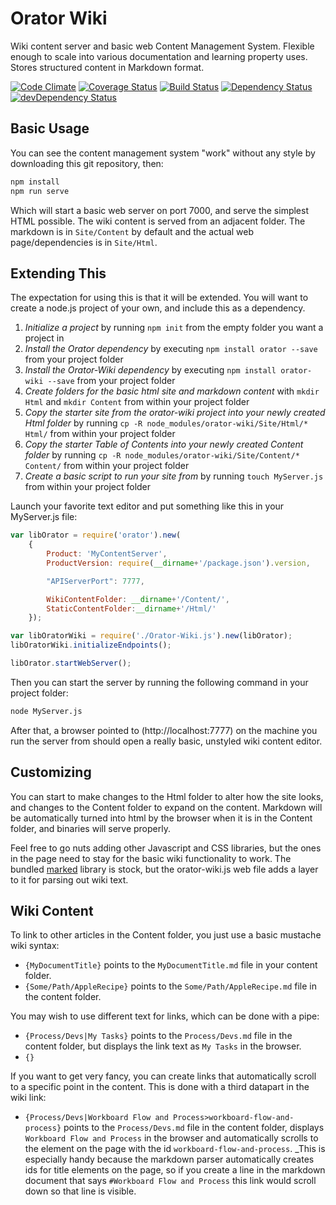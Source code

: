 # Orator Wiki

Wiki content server and basic web Content Management System.  Flexible enough to scale into various documentation and learning property uses.  Stores structured content in Markdown format.

[![Code Climate](https://codeclimate.com/github/stevenvelozo/orator-wiki/badges/gpa.svg)](https://codeclimate.com/github/stevenvelozo/orator-wiki) [![Coverage Status](https://coveralls.io/repos/stevenvelozo/orator-wiki/badge.svg?branch=master)](https://coveralls.io/r/stevenvelozo/orator-wiki?branch=master) [![Build Status](https://travis-ci.org/stevenvelozo/orator-wiki.svg?branch=master)](https://travis-ci.org/stevenvelozo/orator-wiki) [![Dependency Status](https://david-dm.org/stevenvelozo/orator-wiki.svg)](https://david-dm.org/stevenvelozo/orator-wiki) [![devDependency Status](https://david-dm.org/stevenvelozo/orator-wiki/dev-status.svg)](https://david-dm.org/stevenvelozo/orator-wiki#info=devDependencies)

## Basic Usage

You can see the content management system "work" without any style by downloading this git repository, then:

```sh
npm install
npm run serve
```
Which will start a basic web server on port 7000, and serve the simplest HTML possible.  The wiki content is served from an adjacent folder.  The markdown is in `Site/Content` by default and the actual web page/dependencies is in `Site/Html`.

## Extending This

The expectation for using this is that it will be extended.  You will want to create a node.js project of your own, and include this as a dependency.

1. *Initialize a project* by running `npm init` from the empty folder you want a project in
2. *Install the Orator dependency* by executing `npm install orator --save` from your project folder
3. *Install the Orator-Wiki dependency* by executing `npm install orator-wiki --save` from your project folder
4. *Create folders for the basic html site and markdown content* with `mkdir Html` and `mkdir Content` from within your project folder
5. *Copy the starter site from the orator-wiki project into your newly created Html folder* by running `cp -R node_modules/orator-wiki/Site/Html/* Html/` from within your project folder
6. *Copy the starter Table of Contents into your newly created Content folder* by running `cp -R node_modules/orator-wiki/Site/Content/* Content/` from within your project folder
7. *Create a basic script to run your site from* by running `touch MyServer.js` from within your project folder

Launch your favorite text editor and put something like this in your MyServer.js file:

```js
var libOrator = require('orator').new(
	{
		Product: 'MyContentServer',
		ProductVersion: require(__dirname+'/package.json').version,

		"APIServerPort": 7777,

		WikiContentFolder: __dirname+'/Content/',
		StaticContentFolder:__dirname+'/Html/'
	});

var libOratorWiki = require('./Orator-Wiki.js').new(libOrator);
libOratorWiki.initializeEndpoints();

libOrator.startWebServer();
```

Then you can start the server by running the following command in your project folder:

```sh
node MyServer.js
```

After that, a browser pointed to (http://localhost:7777) on the machine you run the server from should open a really basic, unstyled wiki content editor.

## Customizing

You can start to make changes to the Html folder to alter how the site looks, and changes to the Content folder to expand on the content.  Markdown will be automatically turned into html by the browser when it is in the Content folder, and binaries will serve properly.

Feel free to go nuts adding other Javascript and CSS libraries, but the ones in the page need to stay for the basic wiki functionality to work.  The bundled [marked](https://github.com/chjj/marked) library is stock, but the orator-wiki.js web file adds a layer to it for parsing out wiki text.

## Wiki Content

To link to other articles in the Content folder, you just use a basic mustache wiki syntax:

* `{MyDocumentTitle}` points to the `MyDocumentTitle.md` file in your content folder.
* `{Some/Path/AppleRecipe}` points to the `Some/Path/AppleRecipe.md` file in the content folder.

You may wish to use different text for links, which can be done with a pipe:

* `{Process/Devs|My Tasks}` points to the `Process/Devs.md` file in the content folder, but displays the link text as `My Tasks` in the browser.
* `{}`

If you want to get very fancy, you can create links that automatically scroll to a specific point in the content.  This is done with a third datapart in the wiki link:

* `{Process/Devs|Workboard Flow and Process>workboard-flow-and-process}` points to the `Process/Devs.md` file in the content folder, displays `Workboard Flow and Process` in the browser and automatically scrolls to the element on the page with the id `workboard-flow-and-process`.  _This is especially handy because the markdown parser automatically creates ids for title elements on the page, so if you create a line in the markdown document that says `#Workboard Flow and Process` this link would scroll down so that line is visible.
